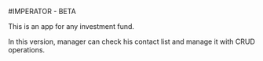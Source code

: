 #IMPERATOR - BETA

This is an app for any investment fund.

In this version, manager can check his contact list 
and manage it with CRUD operations.

